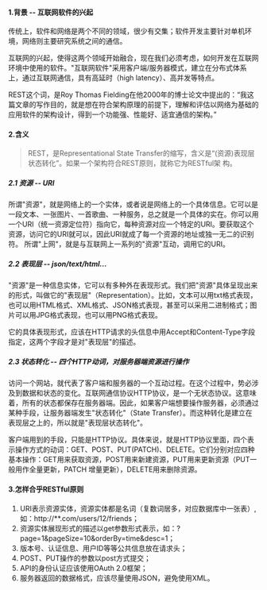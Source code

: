 #### 1.背景 -- 互联网软件的兴起
传统上，软件和网络是两个不同的领域，很少有交集；软件开发主要针对单机环境，网络则主要研究系统之间的通信。  

互联网的兴起，使得这两个领域开始融合，现在我们必须考虑，如何开发在互联网环境中使用的软件。"互联网软件"采用客户端/服务器模式，建立在分布式体系上，通过互联网通信，具有高延时（high latency）、高并发等特点。 

REST这个词，是Roy Thomas Fielding在他2000年的博士论文中提出的：“我这篇文章的写作目的，就是想在符合架构原理的前提下，理解和评估以网络为基础的应用软件的架构设计，得到一个功能强、性能好、适宜通信的架构。”  

#### 2.含义
> REST，是Representational State Transfer的缩写，含义是“(资源)表现层状态转化”。如果一个架构符合REST原则，就称它为RESTful架 构。  

##### 2.1 资源 -- URI
所谓"资源"，就是网络上的一个实体，或者说是网络上的一个具体信息。它可以是一段文本、一张图片、一首歌曲、一种服务，总之就是一个具体的实在。你可以用一个URI（统一资源定位符）指向它，每种资源对应一个特定的URI。要获取这个资源，访问它的URI就可以，因此URI就成了每一个资源的地址或独一无二的识别符。
所谓"上网"，就是与互联网上一系列的"资源"互动，调用它的URI。

##### 2.2 表现层 -- json/text/html...
"资源"是一种信息实体，它可以有多种外在表现形式。我们把"资源"具体呈现出来的形式，叫做它的"表现层"（Representation）。比如，文本可以用txt格式表现，也可以用HTML格式、XML格式、JSON格式表现，甚至可以采用二进制格式；图片可以用JPG格式表现，也可以用PNG格式表现。  

它的具体表现形式，应该在HTTP请求的头信息中用Accept和Content-Type字段指定，这两个字段才是对"表现层"的描述。

##### 2.3 状态转化 -- 四个HTTP动词，对服务器端资源进行操作
访问一个网站，就代表了客户端和服务器的一个互动过程。在这个过程中，势必涉及到数据和状态的变化。互联网通信协议HTTP协议，是一个无状态协议。这意味着，所有的状态都保存在服务器端。因此，如果客户端想要操作服务器，必须通过某种手段，让服务器端发生"状态转化"（State Transfer）。而这种转化是建立在表现层之上的，所以就是"表现层状态转化"。

客户端用到的手段，只能是HTTP协议。具体来说，就是HTTP协议里面，四个表示操作方式的动词：GET、POST、PUT(PATCH)、DELETE。它们分别对应四种基本操作：GET用来获取资源，POST用来新建资源，PUT用来更新资源（PUT一般用作全量更新，PATCH 增量更新），DELETE用来删除资源。

#### 3.怎样合乎RESTful原则
1. URI表示资源实体，资源实体都是名词（复数词居多，对应数据库中一张表）, 如：http://**.com/users/12/friends；
2. 资源实体展现形式的描述以get参数形式表示，如：?page=1&pageSize=10&orderBy=time&desc=1；
3. 版本号、认证信息、用户ID等等公共信息放在请求头；
4. POST、PUT操作的参数以post方式提交；
5. API的身份认证应该使用OAuth 2.0框架；
6. 服务器返回的数据格式，应该尽量使用JSON，避免使用XML。